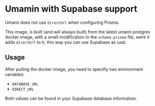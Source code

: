 # Umamin with Supabase support

Umami does not use `directUrl` when configuring Prisma.

This image, is built (and will always built) from the latest umami postgres docker image, with a small modification to the `schema.prisma` file, were it adds
`directUrl` to it, this way you can use Supabase as usal.

## Usage

After pulling the docker image, you need to specifiy two environment variables:
- `DATABASE_URL`
- `DIRECT_URL`

Both values can be found in your Supabase database information.
